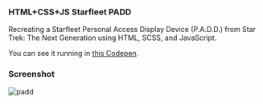 ### HTML+CSS+JS Starfleet PADD

Recreating a Starfleet Personal Access Display Device (P.A.D.D.) from Star Trek: The Next Generation using HTML, SCSS, and JavaScript. 

You can see it running in [this Codepen](https://codepen.io/matthewcsimpson/pen/MWZVLpz).

### Screenshot
![padd](https://github.com/user-attachments/assets/e525597f-3454-4a16-bb3e-9fbc5038fa43)
